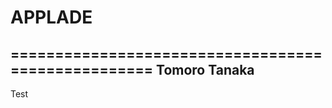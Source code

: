 # APPLADE
===================================================
Tomoro Tanaka
---------------------------------------------------

Test
